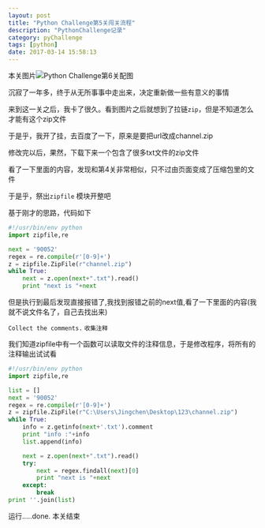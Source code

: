 ```yaml
---
layout: post
title: "Python Challenge第5关闯关流程"
description: "PythonChallenge记录"
category: pyChallenge
tags: [python]
date: 2017-03-14 15:58:13
---
```


本关图片![Python Challenge第6关配图](http://www.pythonchallenge.com/pc/def/channel.jpg)


沉寂了一年多，终于从无所事事中走出来，决定重新做一些有意义的事情

来到这一关之后，我卡了很久。看到图片之后就想到了拉链`zip`，但是不知道怎么才能有这个zip文件

于是乎，我开了挂，去百度了一下，原来是要把url改成channel.zip

修改完以后，果然，下载下来一个包含了很多txt文件的zip文件

看了一下里面的内容，发现和第4关非常相似，只不过由页面变成了压缩包里的文件

于是乎，祭出`zipfile` 模块开整吧

基于刚才的思路，代码如下

```python
#!/usr/bin/env python
import zipfile,re

next = '90052'
regex = re.compile(r'[0-9]+')
z = zipfile.ZipFile(r"channel.zip")
while True:
	next = z.open(next+".txt").read()
	print "next is "+next
```

但是执行到最后发现直接报错了,我找到报错之前的next值,看了一下里面的内容(我就不说文件名了，自己去找出来)


`Collect the comments.` `收集注释`

我们知道zipfile中有一个函数可以读取文件的注释信息，于是修改程序，将所有的注释输出试试看


```python
#!/usr/bin/env python
import zipfile,re

list = []
next = '90052'
regex = re.compile(r'[0-9]+')
z = zipfile.ZipFile(r"C:\Users\Jingchen\Desktop\123\channel.zip")
while True:
	info = z.getinfo(next+'.txt').comment
	print "info :"+info
	list.append(info)

	next = z.open(next+".txt").read()
	try:
		next = regex.findall(next)[0]
		print "next is "+next
	except:
		break
print ''.join(list)
```


运行.....done. 本关结束
